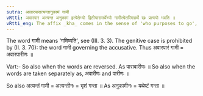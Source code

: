```yaml
---
sutra: आवारपारात्यन्तानुकामं गामी
vRtti: अवारपार अत्यन्त अनुकाम इत्येतेभ्यो द्वितीयासमर्थेभ्यो गामीत्येतस्मिन्नर्थे खः प्रत्ययो भवति ॥
vRtti_eng: The affix _kha_ comes in the sense of 'who purposes to go', after the words _avarapara_, _atyanta_, and _anukama_, being in the accusative case in construction.
---
```

The word गामी means 'गमिष्यति', see (III. 3. 3). The genitive case is prohibited by (II. 3. 70): the word गामी governing the accusative. Thus अवारपारं गामी = अवारपारीणः ॥

Vart:- So also when the words are reversed. As पारावारीणः ॥ So also when the words are taken separately as, अवारीणः and पारीणः ॥

So also अत्यन्तं गामी = अत्यन्तीनः = भृशं गन्ता ॥ As अनुकामीनः = यथेष्टं गन्ता ॥
